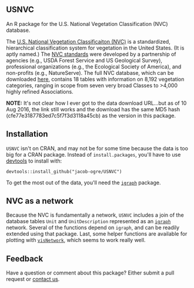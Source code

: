 ## USNVC

An R package for the U.S. National Vegetation Classification (NVC) database.

The [U.S. National Vegetation Classificaiton (NVC)](http://usnvc.org) is a standardized, hierarchical classification system for vegetation in the United States. (It is aptly named.) The [NVC standards](https://www.fgdc.gov/standards/projects/FGDC-standards-projects/vegetation/NVCS_V2_FINAL_2008-02.pdf) were developed by a partnership of agencies (e.g., USDA Forest Service and US Geological Survey), professional organizations (e.g., the Ecological Society of America), and non-profits (e.g., NatureServe). The full NVC database, which can be downloaded [here](http://www1.usgs.gov/csas/nvcs_data/USNVCFullDownload.zip), contains 18 tables with information on 8,192 vegetation categories, ranging in scope from seven very broad Classes to >4,000 highly refined Associations. 

__NOTE:__ It's not clear how I ever got to the data download URL...but as of 10 Aug 2016, the link still works and the download has the same MD5 hash (cfe77e3187783ed7c5f7f3d3118a45cb) as the version in this package.

## Installation

`USNVC` isn't on CRAN, and may not be for some time because the data is too big for a CRAN package. Instead of `install.packages`, you'll have to use [devtools](https://cran.r-project.org/web/packages/devtools/index.html) to install with:

```{r}
devtools::install_github("jacob-ogre/USNVC")
```

To get the most out of the data, you'll need the [`igraph`](igraph.org/r/) package.

## NVC as a network

Because the NVC is fundamentally a network, `USNVC` includes a join of the database tables `Unit` and `UnitDescription` represented as an [`igraph`](igraph.org/r/) network. Several of the functions depend on `igraph`, and can be readily extended using that package. Last, some helper functions are available for plotting with [`visNetwork`](https://cran.r-project.org/web/packages/visNetwork/), which seems to work really well.

## Feedback

Have a question or comment about this package? Either submit a pull request or [contact us](mailto:esa@defenders.org).


